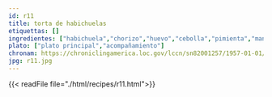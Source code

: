 ```yaml
---
id: r11
title: torta de habichuelas
etiquettas: []
ingredientes: ["habichuela","chorizo","huevo","cebolla","pimienta","manteca"]
plato: ["plato principal","acompañamiento"]
chronam: https://chroniclingamerica.loc.gov/lccn/sn82001257/1957-01-01/ed-1/seq-5/
jpg: r11.jpg
---
```


{{< readFile file="./html/recipes/r11.html">}}